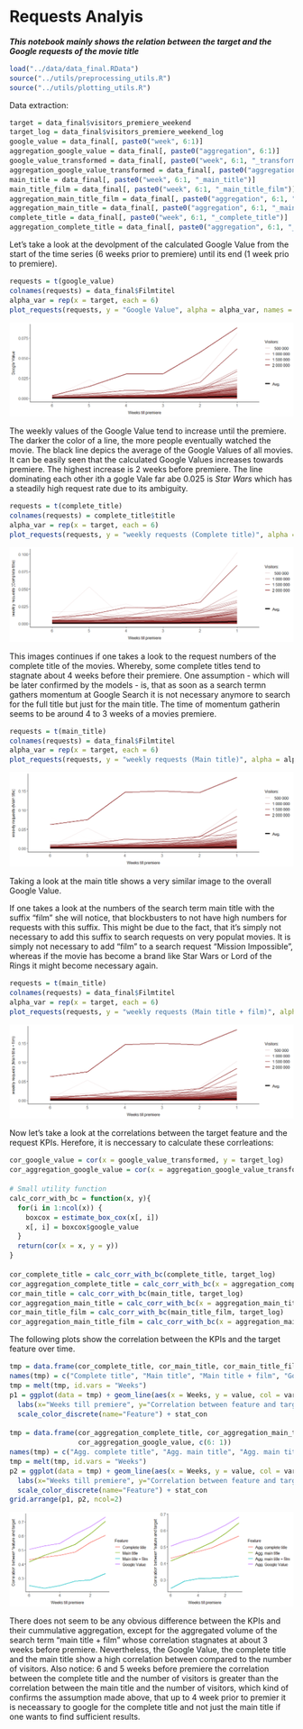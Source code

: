 Requests Analyis
================

***This notebook mainly shows the relation between the target and the
Google requests of the movie title***

``` r
load("../data/data_final.RData")
source("../utils/preprocessing_utils.R")
source("../utils/plotting_utils.R")
```

Data extraction:

``` r
target = data_final$visitors_premiere_weekend
target_log = data_final$visitors_premiere_weekend_log
google_value = data_final[, paste0("week", 6:1)]
aggregation_google_value = data_final[, paste0("aggregation", 6:1)]
google_value_transformed = data_final[, paste0("week", 6:1, "_transformiert")]
aggregation_google_value_transformed = data_final[, paste0("aggregation", 6:1, "_transformiert")]
main_title = data_final[, paste0("week", 6:1, "_main_title")]
main_title_film = data_final[, paste0("week", 6:1, "_main_title_film")]
aggregation_main_title_film = data_final[, paste0("aggregation", 6:1, "_main_title_film")]
aggregation_main_title = data_final[, paste0("aggregation", 6:1, "_main_title")]
complete_title = data_final[, paste0("week", 6:1, "_complete_title")]
aggregation_complete_title = data_final[, paste0("aggregation", 6:1, "_complete_title")]
```

Let’s take a look at the devolpment of the calculated Google Value from
the start of the time series (6 weeks prior to premiere) until its end
(1 week prio to premiere).

``` r
requests = t(google_value)
colnames(requests) = data_final$Filmtitel
alpha_var = rep(x = target, each = 6)
plot_requests(requests, y = "Google Value", alpha = alpha_var, names = c("Date", "Movie", "Req"))
```

![](requests_analysis_files/figure-gfm/unnamed-chunk-3-1.png)<!-- -->

The weekly values of the Google Value tend to increase until the
premiere. The darker the color of a line, the more people eventually
watched the movie. The black line depics the average of the Google
Values of all movies. It can be easily seen that the calculated Google
Values increases towards premiere. The highest increase is 2 weeks
before premiere. The line dominating each other ith a gogle Vale far abe
0.025 is *Star Wars* which has a steadily high request rate due to its
ambiguity.

``` r
requests = t(complete_title)
colnames(requests) = complete_title$title
alpha_var = rep(x = target, each = 6)
plot_requests(requests, y = "weekly requests (Complete title)", alpha = alpha_var, names = c("Date", "Movie", "Req"))
```

![](requests_analysis_files/figure-gfm/unnamed-chunk-4-1.png)<!-- -->

This images continues if one takes a look to the request numbers of the
complete title of the movies. Whereby, some complete titles tend to
stagnate about 4 weeks before their premiere. One assumption - which
will be later confirmed by the models - is, that as soon as a search
termn gathers momentum at Google Search it is not necessary anymore to
search for the full title but just for the main title. The time of
momentum gatherin seems to be around 4 to 3 weeks of a movies premiere.

``` r
requests = t(main_title)
colnames(requests) = data_final$Filmtitel
alpha_var = rep(x = target, each = 6)
plot_requests(requests, y = "weekly requests (Main title)", alpha = alpha_var,names = c("Date", "Movie", "Req"))
```

![](requests_analysis_files/figure-gfm/unnamed-chunk-5-1.png)<!-- -->

Taking a look at the main title shows a very similar image to the
overall Google Value.

If one takes a look at the numbers of the search term main title with
the suffix “film” she will notice, that blockbusters to not have high
numbers for requests with this suffix. This might be due to the fact,
that it’s simply not necessary to add this suffix to search requests on
very populat movies. It is simply not necessary to add “film” to a
search request “Mission Impossible”, whereas if the movie has become a
brand like Star Wars or Lord of the Rings it might become necessary
again.

``` r
requests = t(main_title)
colnames(requests) = data_final$Filmtitel
alpha_var = rep(x = target, each = 6)
plot_requests(requests, y = "weekly requests (Main title + film)", alpha = alpha_var, names = c("Date", "Movie", "Req"))
```

![](requests_analysis_files/figure-gfm/unnamed-chunk-6-1.png)<!-- -->

Now let’s take a look at the correlations between the target feature and
the request KPIs. Herefore, it is neccessary to calculate these
corrleations:

``` r
cor_google_value = cor(x = google_value_transformed, y = target_log)
cor_aggregation_google_value = cor(x = aggregation_google_value_transformed, y = target_log)

# Small utility function
calc_corr_with_bc = function(x, y){
  for(i in 1:ncol(x)) {
    boxcox = estimate_box_cox(x[, i])
    x[, i] = boxcox$google_value
  }
  return(cor(x = x, y = y))
}

cor_complete_title = calc_corr_with_bc(complete_title, target_log)
cor_aggregation_complete_title = calc_corr_with_bc(x = aggregation_complete_title, y = target_log)
cor_main_title = calc_corr_with_bc(main_title, target_log)
cor_aggregation_main_title = calc_corr_with_bc(x = aggregation_main_title, y = target_log)
cor_main_title_film = calc_corr_with_bc(main_title_film, target_log)
cor_aggregation_main_title_film = calc_corr_with_bc(x = aggregation_main_title_film, y = target_log)
```

The following plots show the correlation between the KPIs and the target
feature over time.

``` r
tmp = data.frame(cor_complete_title, cor_main_title, cor_main_title_film, cor_google_value, c(6: 1))
names(tmp) = c("Complete title", "Main title", "Main title + film", "Google Value", "Weeks")
tmp = melt(tmp, id.vars = "Weeks")
p1 = ggplot(data = tmp) + geom_line(aes(x = Weeks, y = value, col = variable,  group = variable), size = 1) + 
  labs(x="Weeks till premiere", y="Correlation between feature and target") + scale_x_reverse() + 
  scale_color_discrete(name="Feature") + stat_con

tmp = data.frame(cor_aggregation_complete_title, cor_aggregation_main_title, cor_aggregation_main_title_film,
                 cor_aggregation_google_value, c(6: 1))
names(tmp) = c("Agg. complete title", "Agg. main title", "Agg. main title + film", "Agg. Google Value", "Weeks")
tmp = melt(tmp, id.vars = "Weeks")
p2 = ggplot(data = tmp) + geom_line(aes(x = Weeks, y = value, col = variable,  group = variable), size = 1) + 
  labs(x="Weeks till premiere", y="Correlation between feature and target") + scale_x_reverse() + 
  scale_color_discrete(name="Feature") + stat_con
grid.arrange(p1, p2, ncol=2)
```

![](requests_analysis_files/figure-gfm/unnamed-chunk-8-1.png)<!-- -->

There does not seem to be any obvious difference between the KPIs and
their cummulative aggregation, except for the aggregated volume of the
search term “main title + film” whose correlation stagnates at about 3
weeks before premiere. Nevertheless, the Google Value, the complete
title and the main title show a high correlation between compared to the
number of visitors. Also notice: 6 and 5 weeks before premiere the
correlation between the complete title and the number of visitors is
greater than the correlation between the main title and the number of
visitors, which kind of confirms the assumption made above, that up to 4
week prior to premier it is neceassary to google for the complete title
and not just the main title if one wants to find sufficient results.

